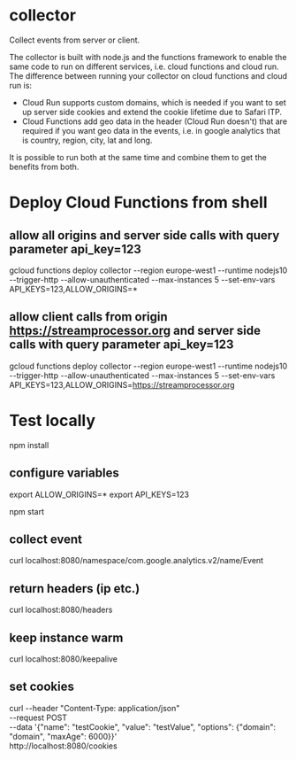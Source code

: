 # collector
Collect events from server or client.

The collector is built with node.js and the functions framework to enable the same code to run on different services, i.e. cloud functions and cloud run. The difference between running your collector on cloud functions and cloud run is:
- Cloud Run supports custom domains, which is needed if you want to set up server side cookies and extend the cookie lifetime due to Safari ITP.
- Cloud Functions add geo data in the header (Cloud Run doesn't) that are required if you want geo data in the events, i.e. in google analytics that is country, region, city, lat and long.

It is possible to run both at the same time and combine them to get the benefits from both.

# Deploy Cloud Functions from shell

## allow all origins and server side calls with query parameter api_key=123  
gcloud functions deploy collector --region europe-west1 --runtime nodejs10 --trigger-http --allow-unauthenticated --max-instances 5 --set-env-vars API_KEYS=123,ALLOW_ORIGINS=*

## allow client calls from origin https://streamprocessor.org and server side calls with query parameter api_key=123
gcloud functions deploy collector --region europe-west1 --runtime nodejs10 --trigger-http --allow-unauthenticated --max-instances 5 --set-env-vars API_KEYS=123,ALLOW_ORIGINS=https://streamprocessor.org

# Test locally

npm install

## configure variables
export ALLOW_ORIGINS=*
export API_KEYS=123

npm start

## collect event
curl localhost:8080/namespace/com.google.analytics.v2/name/Event

## return headers (ip etc.)
curl localhost:8080/headers

## keep instance warm
curl localhost:8080/keepalive

## set cookies
curl --header "Content-Type: application/json" \
  --request POST \
  --data '{"name": "testCookie", "value": "testValue", "options": {"domain": "domain", "maxAge": 6000}}' \
  http://localhost:8080/cookies